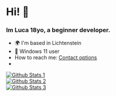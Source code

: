 <h1 align="left">Hi! 👋</h1>
<h3 align="left">Im Luca 18yo, a beginner developer.</h3>

* 🌍 I'm based in Lichtenstein
* :penguin: Windows 11 user
* How to reach me: <a rel="me" href="https://lvcq1.github.io">Contact options</a>
* <!--* :key: GPG key: [B613E8FB9BC34761](https://raw.githubusercontent.com/lvcq1/lvcq1/master/gpg.key) -->
<!-- - 📫 How to reach me: [me@lvcq.xyz](mailto:me@lvcq.xyz) -->
<a href="https://github-readme-stats.vercel.app/api?username=lvcq1&theme=vue-dark&hide_border=true&include_all_commits=false&count_private=false" target="_blank"><img alt="Github Stats 1" src="https://github-readme-stats.vercel.app/api?username=lvcq1&theme=vue-dark&hide_border=true&include_all_commits=false&count_private=false" /></a>
<br />
<a href="https://github-readme-streak-stats.herokuapp.com/?user=lvcq1&theme=vue-dark&hide_border=true" target="_blank"><img alt="Github Stats 2" src="https://github-readme-streak-stats.herokuapp.com/?user=lvcq1&theme=vue-dark&hide_border=true" /></a>
<br />
<a href="https://github-readme-stats.vercel.app/api/top-langs/?username=lvcq1&theme=vue-dark&hide_border=true&include_all_commits=false&count_private=false&layout=compact" target="_blank"><img alt="Github Stats 3" src="https://github-readme-stats.vercel.app/api/top-langs/?username=lvcq1&theme=vue-dark&hide_border=true&include_all_commits=false&count_private=false&layout=compact" /></a>
